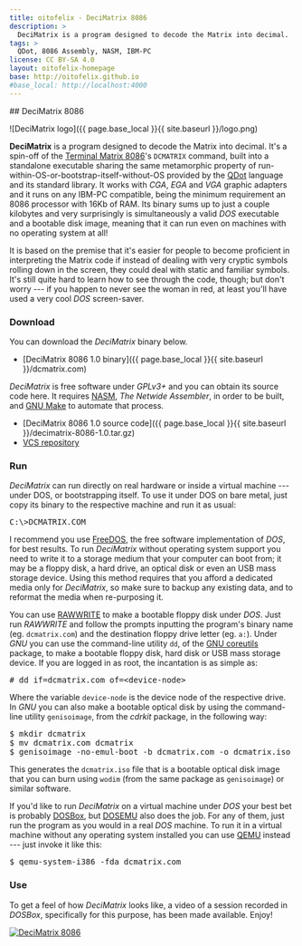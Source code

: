 ```yaml
---
title: oitofelix - DeciMatrix 8086
description: >
  DeciMatrix is a program designed to decode the Matrix into decimal.
tags: >
  QDot, 8086 Assembly, NASM, IBM-PC
license: CC BY-SA 4.0
layout: oitofelix-homepage
base: http://oitofelix.github.io
#base_local: http://localhost:4000
---
```

<div id="markdown" markdown="1">
## DeciMatrix 8086

![DeciMatrix logo]({{ page.base_local }}{{ site.baseurl }}/logo.png)

__DeciMatrix__ is a program designed to decode the Matrix into
decimal.  It's a spin-off of the
[Terminal Matrix 8086](/terminal-matrix-8086)'s `DCMATRIX` command,
built into a standalone executable sharing the same metamorphic
property of run-within-OS-or-bootstrap-itself-without-OS provided by
the [QDot](/qdot-8086) language and its standard library.  It works
with _CGA_, _EGA_ and _VGA_ graphic adapters and it runs on any IBM-PC
compatible, being the minimum requirement an 8086 processor with 16Kb
of RAM.  Its binary sums up to just a couple kilobytes and very
surprisingly is simultaneously a valid _DOS_ executable and a bootable
disk image, meaning that it can run even on machines with no operating
system at all!

It is based on the premise that it's easier for people to become
proficient in interpreting the Matrix code if instead of dealing with
very cryptic symbols rolling down in the screen, they could deal with
static and familiar symbols.  It's still quite hard to learn how to
see through the code, though; but don't worry --- if you happen to
never see the woman in red, at least you'll have used a very cool
_DOS_ screen-saver.



### Download

You can download the _DeciMatrix_ binary below.

- [DeciMatrix 8086 1.0 binary]({{ page.base_local }}{{ site.baseurl }}/dcmatrix.com)

_DeciMatrix_ is free software under _GPLv3+_ and you can obtain its
source code here.  It requires [NASM](http://www.nasm.us/), _The
Netwide Assembler_, in order to be built, and
[GNU Make](http://www.gnu.org/software/make/) to automate that
process.

- [DeciMatrix 8086 1.0 source code]({{ page.base_local }}{{ site.baseurl }}/decimatrix-8086-1.0.tar.gz)
- [VCS repository](http://github.com/oitofelix/decimatrix-8086/)


### Run

_DeciMatrix_ can run directly on real hardware or inside a virtual
machine --- under DOS, or bootstrapping itself.  To use it under DOS
on bare metal, just copy its binary to the respective machine and run
it as usual:

<pre>
C:\>DCMATRIX.COM
</pre>

I recommend you use [FreeDOS](http://www.freedos.org/), the free
software implementation of _DOS_, for best results.  To run
_DeciMatrix_ without operating system support you need to write it to
a storage medium that your computer can boot from; it may be a floppy
disk, a hard drive, an optical disk or even an USB mass storage
device.  Using this method requires that you afford a dedicated media
only for _DeciMatrix_, so make sure to backup any existing data, and
to reformat the media when re-purposing it.

You can use [RAWWRITE](http://www.freedos.org/software/?prog=rawrite)
to make a bootable floppy disk under _DOS_.  Just run _RAWWRITE_ and
follow the prompts inputting the program's binary name
(eg. `dcmatrix.com`) and the destination floppy drive letter
(eg. `a:`).  Under _GNU_ you can use the command-line utility `dd`, of
the [GNU coreutils](http://www.gnu.org/software/coreutils) package, to
make a bootable floppy disk, hard disk or USB mass storage device.  If
you are logged in as root, the incantation is as simple as:

<pre>
# dd if=dcmatrix.com of=&lt;device-node&gt;
</pre>

Where the variable `device-node` is the device node of the respective
drive.  In _GNU_ you can also make a bootable optical disk by using
the command-line utility `genisoimage`, from the _cdrkit_ package, in
the following way:

<pre>
$ mkdir dcmatrix
$ mv dcmatrix.com dcmatrix
$ genisoimage -no-emul-boot -b dcmatrix.com -o dcmatrix.iso dcmatrix
</pre>

This generates the `dcmatrix.iso` file that is a bootable optical disk
image that you can burn using `wodim` (from the same package as
`genisoimage`) or similar software.

If you'd like to run _DeciMatrix_ on a virtual machine under _DOS_
your best bet is probably [DOSBox](http://www.dosbox.com/), but
[DOSEMU](http://www.dosemu.org/) also does the job.  For any of them,
just run the program as you would in a real _DOS_ machine.  To run it
in a virtual machine without any operating system installed you can
use [QEMU](http://www.qemu.org/) instead --- just invoke it like this:

<pre>
$ qemu-system-i386 -fda dcmatrix.com
</pre>


### Use

To get a feel of how _DeciMatrix_ looks like, a video of a session
recorded in _DOSBox_, specifically for this purpose, has been made
available.  Enjoy!

<a target="_blank" href="https://www.youtube.com/watch?v=Le3k6cRZaE0">
    <img src="https://img.youtube.com/vi/Le3k6cRZaE0/0.jpg" alt="DeciMatrix 8086" />
</a>

<!-- <video controls> -->
<!--   <source src="{{ page.base_local }}{{ site.baseurl }}/decimatrix.mp4" type="video/mp4"> -->
<!-- </video> -->

<!-- <div style="text-align: center;" markdown="1"> -->
<!-- [Original recording]({{ page.base_local }}{{ site.baseurl }}/decimatrix.avi) -->
<!-- </div> -->


</div>
